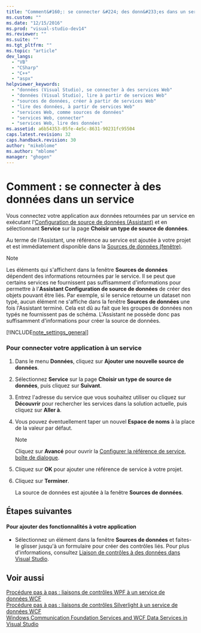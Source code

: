 ```yaml
---
title: "Comment&#160;: se connecter &#224; des donn&#233;es dans un service | Microsoft Docs"
ms.custom: ""
ms.date: "12/15/2016"
ms.prod: "visual-studio-dev14"
ms.reviewer: ""
ms.suite: ""
ms.tgt_pltfrm: ""
ms.topic: "article"
dev_langs: 
  - "VB"
  - "CSharp"
  - "C++"
  - "aspx"
helpviewer_keywords: 
  - "données (Visual Studio), se connecter à des services Web"
  - "données (Visual Studio), lire à partir de services Web"
  - "sources de données, créer à partir de services Web"
  - "lire des données, à partir de services Web"
  - "services Web, comme sources de données"
  - "services Web, connecter"
  - "services Web, lire des données"
ms.assetid: a6b54353-05fe-4e5c-8631-90231fc95504
caps.latest.revision: 32
caps.handback.revision: 30
author: "mikeblome"
ms.author: "mblome"
manager: "ghogen"
---
```

# Comment&#160;: se connecter &#224; des donn&#233;es dans un service
Vous connectez votre application aux données retournées par un service en exécutant l'[Configuration de source de données \(Assistant\)](../data-tools/media/data-source-configuration-wizard.png) et en sélectionnant **Service** sur la page **Choisir un type de source de données**.  
  
 Au terme de l'Assistant, une référence au service est ajoutée à votre projet et est immédiatement disponible dans la [Sources de données \(fenêtre\)](../Topic/Data%20Sources%20Window.md).  
  
> [!NOTE]
>  Les éléments qui s'affichent dans la fenêtre **Sources de données** dépendent des informations retournées par le service.  Il se peut que certains services ne fournissent pas suffisamment d'informations pour permettre à l'**Assistant Configuration de source de données** de créer des objets pouvant être liés.  Par exemple, si le service retourne un dataset non typé, aucun élément ne s'affiche dans la fenêtre **Sources de données** une fois l'Assistant terminé.  Cela est dû au fait que les groupes de données non typés ne fournissent pas de schéma. L'Assistant ne possède donc pas suffisamment d'informations pour créer la source de données.  
  
 [!INCLUDE[note_settings_general](../data-tools/includes/note_settings_general_md.md)]  
  
### Pour connecter votre application à un service  
  
1.  Dans le menu **Données**, cliquez sur **Ajouter une nouvelle source de données**.  
  
2.  Sélectionnez **Service** sur la page **Choisir un type de source de données**, puis cliquez sur **Suivant**.  
  
3.  Entrez l'adresse du service que vous souhaitez utiliser ou cliquez sur **Découvrir** pour rechercher les services dans la solution actuelle, puis cliquez sur **Aller à**.  
  
4.  Vous pouvez éventuellement taper un nouvel **Espace de noms** à la place de la valeur par défaut.  
  
    > [!NOTE]
    >  Cliquez sur **Avancé** pour ouvrir la [Configurer la référence de service, boîte de dialogue](../data-tools/configure-service-reference-dialog-box.md).  
  
5.  Cliquez sur **OK** pour ajouter une référence de service à votre projet.  
  
6.  Cliquez sur **Terminer**.  
  
     La source de données est ajoutée à la fenêtre **Sources de données**.  
  
## Étapes suivantes  
  
#### Pour ajouter des fonctionnalités à votre application  
  
-   Sélectionnez un élément dans la fenêtre **Sources de données** et faites\-le glisser jusqu'à un formulaire pour créer des contrôles liés.  Pour plus d'informations, consultez [Liaison de contrôles à des données dans Visual Studio](../data-tools/bind-controls-to-data-in-visual-studio.md).  
  
## Voir aussi  
 [Procédure pas à pas : liaisons de contrôles WPF à un service de données WCF](../data-tools/bind-wpf-controls-to-a-wcf-data-service.md)   
 [Procédure pas à pas : liaisons de contrôles Silverlight à un service de données WCF](../Topic/Walkthrough:%20Binding%20Silverlight%20Controls%20to%20a%20WCF%20Data%20Service.md)   
 [Windows Communication Foundation Services and WCF Data Services in Visual Studio](../data-tools/windows-communication-foundation-services-and-wcf-data-services-in-visual-studio.md)